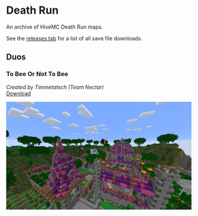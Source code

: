 # Death Run

An archive of HiveMC Death Run maps.

See the [releases tab](https://github.com/Nixinova/HiveMC/tags) for a list of all save file downloads.

## Duos

### To Bee Or Not To Bee
*Created by Timmetatsch (Team Nectar)*<br>
[Download](https://github.com/Nixinova/HiveMC/releases/tag/to-bee-or-not-to-bee)

<img src="to-bee-or-not-to-bee/screenshot.png" width="500px">
